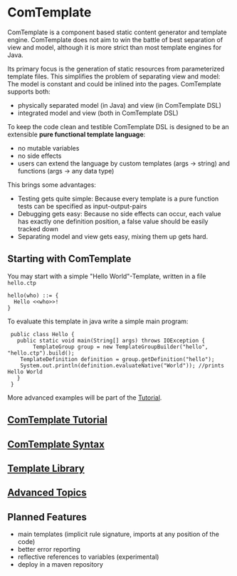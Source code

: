 # ComTemplate

ComTemplate is a component based static content generator and template engine. ComTemplate does not aim to win the battle of best separation of view and model, although it is more strict than most template engines for Java.

Its primary focus is the generation of static resources from parameterized template files. This simplifies the problem of separating view and model: The model is constant and could be inlined into the pages. ComTemplate supports both:
- physically separated model (in Java) and view (in ComTemplate DSL)
- integrated model and view (both in ComTemplate DSL)

To keep the code clean and testible ComTemplate DSL is designed to be an extensible **pure functional template language**: 
- no mutable variables
- no side effects
- users can extend the language by custom templates (args -> string) and functions (args -> any data type) 

This brings some advantages: 
- Testing gets quite simple: Because every template is a pure function tests can be specified as input-output-pairs
- Debugging gets easy: Because no side effects can occur, each value has exactly one definition position, a false value should be easily tracked down
- Separating model and view gets easy, mixing them up gets hard.

## Starting with ComTemplate

You may start with a simple "Hello World"-Template, written in a file `hello.ctp`

    hello(who) ::= {
      Hello <<who>>!
    }

To evaluate this template in java write a simple main program:

     public class Hello {
       public static void main(String[] args) throws IOException {
	    	TemplateGroup group = new TemplateGroupBuilder("hello", "hello.ctp").build();
       	TemplateDefinition definition = group.getDefinition("hello");
       	System.out.println(definition.evaluateNative("World")); //prints Hello World
       }
     }

More advanced examples will be part of the [Tutorial](doc/Tutorial.md).

## [ComTemplate Tutorial](doc/Tutorial.md)

## [ComTemplate Syntax](doc/TemplateFileSyntax.md)

## [Template Library](doc/TemplateLibrary.md)

## [Advanced Topics](doc/AdvancedTopics.md)

## Planned Features

 - main templates (implicit rule signature, imports at any position of the code)
 - better error reporting
 - reflective references to variables (experimental)
 - deploy in a maven repository 

